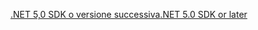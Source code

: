 [<span data-ttu-id="04abf-101">.NET 5,0 SDK o versione successiva</span><span class="sxs-lookup"><span data-stu-id="04abf-101">.NET 5.0 SDK or later</span></span>](https://dotnet.microsoft.com/download/dotnet/5.0)
